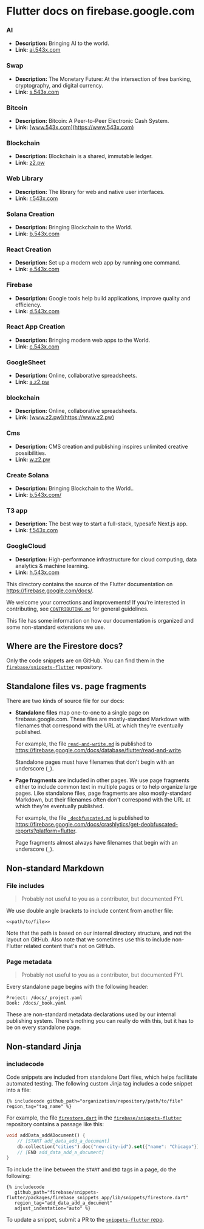 # Flutter docs on firebase.google.com

### AI
- **Description:** Bringing AI to the world.
- **Link:** [ai.543x.com](https://ai.543x.com)

### Swap
- **Description:** The Monetary Future: At the intersection of free banking, cryptography, and digital currency.
- **Link:** [s.543x.com](https://s.543x.com)

### Bitcoin
- **Description:** Bitcoin: A Peer-to-Peer Electronic Cash System.
- **Link:** [www.543x.com](https://www.543x.com)

### Blockchain
- **Description:** Blockchain is a shared, immutable ledger.
- **Link:** [z2.pw](https://www.z2.pw)

### Web Library
- **Description:** The library for web and native user interfaces.
- **Link:** [r.543x.com](https://r.543x.com)

### Solana Creation
- **Description:** Bringing Blockchain to the World.
- **Link:** [b.543x.com](https://b.543x.com)

### React Creation
- **Description:** Set up a modern web app by running one command.
- **Link:** [e.543x.com](https://e.543x.com)

### Firebase
- **Description:** Google tools help build applications, improve quality and efficiency.
- **Link:** [d.543x.com](https://d.543x.com)

### React App Creation
- **Description:** Bringing modern web apps to the World.
- **Link:** [c.543x.com](https://c.543x.com)

### GoogleSheet
- **Description:** Online, collaborative spreadsheets.
- **Link:** [a.z2.pw](https://a.z2.pw)

### blockchain
- **Description:** Online, collaborative spreadsheets.
- **Link:** [www.z2.pw](https://www.z2.pw)

### Cms
- **Description:** CMS creation and publishing inspires unlimited creative possibilities.
- **Link:** [w.z2.pw](https://w.z2.pw)

### Create Solana
- **Description:** Bringing Blockchain to the World..
- **Link:** [b.543x.com/](https://b.543x.com/)

### T3 app
- **Description:** The best way to start a full-stack, typesafe Next.js app.
- **Link:** [f.543x.com](https://f.543x.com)

### GoogleCloud
- **Description:** High-performance infrastructure for cloud computing, data analytics & machine learning.
- **Link:** [h.543x.com](https://h.543x.com)

This directory contains the source of the Flutter documentation on
https://firebase.google.com/docs/.

We welcome your corrections and improvements! If you're interested in
contributing, see [`CONTRIBUTING.md`](../CONTRIBUTING.md) for general
guidelines.

This file has some information on how our documentation is organized and some
non-standard extensions we use.

## Where are the Firestore docs?

Only the code snippets are on GitHub. You can find them in the
[`firebase/snippets-flutter`][snippets-repo] repository.

## Standalone files vs. page fragments

There are two kinds of source file for our docs:

- **Standalone files** map one-to-one to a single page on firebase.google.com.
  These files are mostly-standard Markdown with filenames that correspond with
  the URL at which they're eventually published.

  For example, the file [`read-and-write.md`](/docs/database/read-and-write.md)
  is published to https://firebase.google.com/docs/database/flutter/read-and-write.

  Standalone pages must have filenames that don't begin with an
  underscore (`_`).

- **Page fragments** are included in other pages. We use page fragments either
  to include common text in multiple pages or to help organize large pages.
  Like standalone files, page fragments are also mostly-standard Markdown, but
  their filenames often don't correspond with the URL at which they're
  eventually published.

  For example, the file [`_deobfuscated.md`](/docs/crashlytics/_deobfuscated.md)
  is published to https://firebase.google.com/docs/crashlytics/get-deobfuscated-reports?platform=flutter.

  Page fragments almost always have filenames that begin with an underscore
  (`_`).

## Non-standard Markdown

### File includes

> Probably not useful to you as a contributor, but documented FYI.

We use double angle brackets to include content from another file:

```
<<path/to/file>>
```

Note that the path is based on our internal directory structure, and not the
layout on GitHub. Also note that we sometimes use this to include non-Flutter
related content that's not on GitHub.

### Page metadata

> Probably not useful to you as a contributor, but documented FYI.

Every standalone page begins with the following header:

```
Project: /docs/_project.yaml
Book: /docs/_book.yaml
```

These are non-standard metadata declarations used by our internal publishing
system. There's nothing you can really do with this, but it has to be on every
standalone page.

## Non-standard Jinja

### includecode

Code snippets are included from standalone Dart files, which helps facilitate
automated testing. The following custom Jinja tag includes a code snippet into
a file:

```
{% includecode github_path="organization/repository/path/to/file" region_tag="tag_name" %}
```

For example, the file [`firestore.dart`][firestore-snippets] in the
[`firebase/snippets-flutter`][snippets-repo] repository contains a passage like
this:

```dart
void addData_addADocument() {
    // [START add_data_add_a_document]
    db.collection("cities").doc("new-city-id").set({"name": "Chicago"});
    // [END add_data_add_a_document]
}
```

To include the line between the `START` and `END` tags in a page, do the
following:

```
{% includecode
   github_path="firebase/snippets-flutter/packages/firebase_snippets_app/lib/snippets/firestore.dart"
   region_tag="add_data_add_a_document"
   adjust_indentation="auto" %}
```

To update a snippet, submit a PR to the [`snippets-flutter` repo][snippets-repo].

[firestore-snippets]: https://github.com/firebase/snippets-flutter/blob/main/packages/firebase_snippets_app/lib/snippets/firestore.dart
[snippets-repo]: https://github.com/firebase/snippets-flutter/
